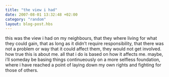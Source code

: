 ```yaml
---
title: "the view i had"
date: 2007-08-01 13:32:48 +02:00
category: "random"
layout: blog-post.hbs
---
```


this was the view i had on my neighbours, that they where living for what they could gain, that as long as it didn’t require responsibility, that there was not a problem or way that it could affect them, they would not get involved. how true this is about me. all that i do is based on how it affects me. maybe, i’ll someday be basing things continueously on a more selfless foundation, where i have reached a point of laying down my own rights and fighting for those of others.

